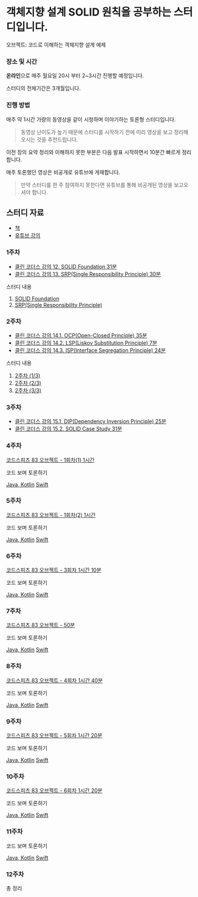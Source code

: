 # 객체지향 설계 SOLID 원칙을 공부하는 스터디입니다.

오브젝트: 코드로 이해하는 객체지향 설계 예제

### 장소 및 시간
**온라인**으로 매주 월요일 20시 부터 2~3시간 진행할 예정입니다.

스터디의 전체기간은 3개월입니다.


### 진행 방법
매주 약 1시간 가량의 동영상을 같이 시청하며 이야기하는 토론형 스터디입니다.

> 동영상 난이도가 높기 때문에 스터디를 시작하기 전에 미리 영상을 보고 정리해오시는 것을 추천드립니다.

이전 장의 요약 정리와 이해하지 못한 부분은 다음 발표 시작하면서 10분간 빠르게 정리합니다.

매주 토론했던 영상은 비공개로 유튜브에 게재합니다.

> 만약 스터디를 한 주 참여하지 못한다면 유튜브를 통해 비공개된 영상을 보고오셔야 합니다.

## 스터디 자료
* [책](https://wikibook.co.kr/object/)
* [유튜브 강의](https://www.youtube.com/watch?v=sWyZUzQW3IM&list=PLBNdLLaRx_rI-UsVIGeWX_iv-e8cxpLxS)

### 1주차 
* [클린 코더스 강의 12. SOLID Foundation 31분](https://www.youtube.com/watch?v=HIWJ8sF8lO8&list=PL7pUrjEGbG8ZMPQ-XukPJsFyMeyvtGcnV&index=14) 
* [클린 코더스 강의 13. SRP(Single Responsibility Principle) 30분](https://www.youtube.com/watch?v=AdANHDp5dTM&list=PL7pUrjEGbG8ZMPQ-XukPJsFyMeyvtGcnV&index=15) 

스터디 내용
1. [SOLID Foundation](https://youtu.be/Uy6K7ralEns)
2. [SRP(Single Responsibility Principle)](https://youtu.be/rmkBF17Lt-k)

### 2주차 
* [클린 코더스 강의 14.1. OCP(Open-Closed Principle) 35분](https://www.youtube.com/watch?v=dqa-IdafeIE&list=PL7pUrjEGbG8ZMPQ-XukPJsFyMeyvtGcnV&index=16) 
* [클린 코더스 강의 14.2. LSP(Liskov Substitution Principle) 7분](https://www.youtube.com/watch?v=OfVwuWJSHOY&list=PL7pUrjEGbG8ZMPQ-XukPJsFyMeyvtGcnV&index=17) 
* [클린 코더스 강의 14.3. ISP(Interface Segregation Principle) 24분](https://www.youtube.com/watch?v=OfVwuWJSHOY&list=PL7pUrjEGbG8ZMPQ-XukPJsFyMeyvtGcnV&index=18) 

스터디 내용
1. [2주차 (1/3)](https://youtu.be/l7aGHU6R2AQ)
2. [2주차 (2/3)](https://youtu.be/BFM4d1I4PEY)
3. [2주차 (3/3)](https://youtu.be/FmLUSQOJohc)

### 3주차 
* [클린 코더스 강의 15.1. DIP(Dependency Inversion Principle) 25분](https://www.youtube.com/watch?v=mI1PsrgogCw&list=PL7pUrjEGbG8ZMPQ-XukPJsFyMeyvtGcnV&index=19) 
* [클린 코더스 강의 15.2. SOLID Case Study 31분](https://www.youtube.com/watch?v=SaycTFHwpYQ&list=PL7pUrjEGbG8ZMPQ-XukPJsFyMeyvtGcnV&index=20) 

### 4주차 
[코드스피츠 83 오브젝트 - 1회차(1) 1시간](https://www.youtube.com/watch?v=sWyZUzQW3IM)

코드 보며 토론하기

[Java, Kotlin](https://github.com/ObjectStudy/object/tree/master/chapter01)
[Swift](https://github.com/ObjectStudy/object/tree/master/Swift/Chapter01.playground)

### 5주차 
[코드스피츠 83 오브젝트 - 1회차(2) 1시간](https://www.youtube.com/watch?v=navJTjZlUGk&)

코드 보며 토론하기

[Java, Kotlin](https://github.com/ObjectStudy/object/tree/master/chapter02)
[Swift](https://github.com/ObjectStudy/object/tree/master/Swift/Chapter02.playground)

### 6주차 
[코드스피츠 83 오브젝트 - 3회차 1시간 10분](https://youtu.be/Qa3dRrSbeQI?t=4297)

코드 보며 토론하기

[Java, Kotlin](https://github.com/ObjectStudy/object/tree/master/chapter04)
[Swift](https://github.com/ObjectStudy/object/tree/master/Swift/Chapter04.playground)


### 7주차 
[코드스피츠 83 오브젝트 - 50분](https://youtu.be/Qa3dRrSbeQI?t=4297)

코드 보며 토론하기

[Java, Kotlin](https://github.com/ObjectStudy/object/tree/master/chapter05)
[Swift](https://github.com/ObjectStudy/object/tree/master/Swift/Chapter05.playground)


### 8주차 
[코드스피츠 83 오브젝트 - 4회차 1시간 40분](https://www.youtube.com/watch?v=EZht-jB7mr0&t=8s)

코드 보며 토론하기

[Java, Kotlin](https://github.com/ObjectStudy/object/tree/master/chapter06)
[Swift](https://github.com/ObjectStudy/object/tree/master/Swift/Chapter06.playground)


### 9주차 
[코드스피츠 83 오브젝트 - 5회차 1시간 20분](https://www.youtube.com/watch?v=6Hhj5HO0Wb4)

코드 보며 토론하기

[Java, Kotlin](https://github.com/ObjectStudy/object/tree/master/chapter08)
[Swift](https://github.com/ObjectStudy/object/tree/master/Swift/Chapter08.playground)


### 10주차 
[코드스피츠 83 오브젝트 - 6회차 1시간 20분](https://www.youtube.com/watch?v=xb0a2QxocaE&list=PLBNdLLaRx_rI-UsVIGeWX_iv-e8cxpLxS&index=7)

코드 보며 토론하기

[Java, Kotlin](https://github.com/ObjectStudy/object/tree/master/chapter09)
[Swift](https://github.com/ObjectStudy/object/tree/master/Swift/Chapter09.playground)

### 11주차 
코드 보며 토론하기

[Java, Kotlin](https://github.com/ObjectStudy/object/tree/master/chapter10)
[Swift](https://github.com/ObjectStudy/object/tree/master/Swift/Chapter10.playground)

### 12주차 

총 정리
